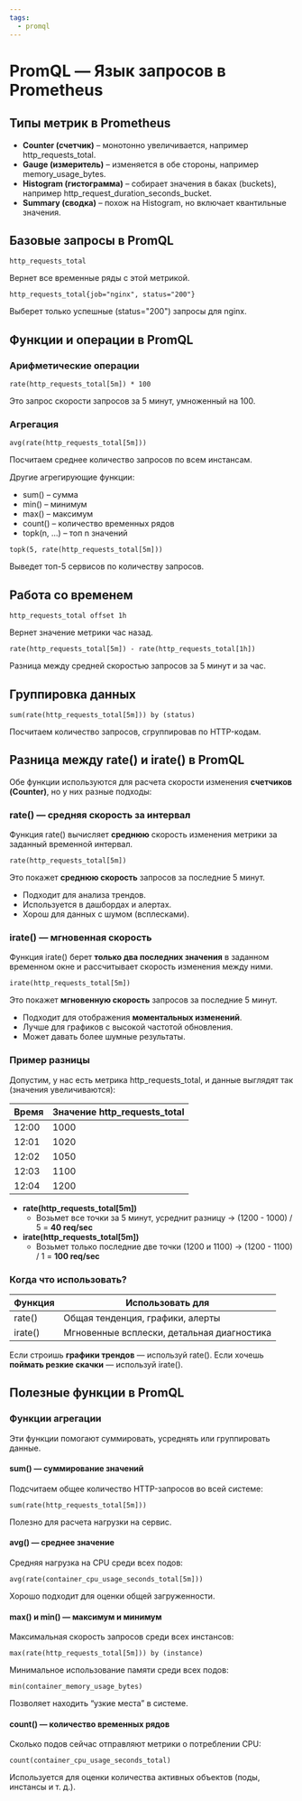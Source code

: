 ```yaml
---
tags:
  - promql
---
```


# PromQL — Язык запросов в Prometheus

## Типы метрик в Prometheus

- **Counter (счетчик)** – монотонно увеличивается, например http_requests_total.
- **Gauge (измеритель)** – изменяется в обе стороны, например memory_usage_bytes.
- **Histogram (гистограмма)** – собирает значения в баках (buckets), например http_request_duration_seconds_bucket.
- **Summary (сводка)** – похож на Histogram, но включает квантильные значения.

## Базовые запросы в PromQL

```promql
http_requests_total
```
Вернет все временные ряды с этой метрикой.

```promql
http_requests_total{job="nginx", status="200"}
```
Выберет только успешные (status="200") запросы для nginx.

## Функции и операции в PromQL

### Арифметические операции

```promql
rate(http_requests_total[5m]) * 100
```
Это запрос скорости запросов за 5 минут, умноженный на 100.

### Агрегация

```promql
avg(rate(http_requests_total[5m]))
```
Посчитаем среднее количество запросов по всем инстансам.

Другие агрегирующие функции:
- sum() – сумма
- min() – минимум
- max() – максимум
- count() – количество временных рядов
- topk(n, ...) – топ n значений

```promql
topk(5, rate(http_requests_total[5m]))
```
Выведет топ-5 сервисов по количеству запросов.

## Работа со временем

```promql
http_requests_total offset 1h
```
Вернет значение метрики час назад.

```promql
rate(http_requests_total[5m]) - rate(http_requests_total[1h])
```
Разница между средней скоростью запросов за 5 минут и за час.

## Группировка данных

```promql
sum(rate(http_requests_total[5m])) by (status)
```
Посчитаем количество запросов, сгруппировав по HTTP-кодам.

## Разница между rate() и irate() в PromQL

Обе функции используются для расчета скорости изменения **счетчиков (Counter)**, но у них разные подходы:

### rate() — средняя скорость за интервал

Функция rate() вычисляет **среднюю** скорость изменения метрики за заданный временной интервал.
```promql
rate(http_requests_total[5m])
```
Это покажет **среднюю скорость** запросов за последние 5 минут.

- Подходит для анализа трендов.
- Используется в дашбордах и алертах.
- Хорош для данных с шумом (всплесками).

### irate() — мгновенная скорость

Функция irate() берет **только два последних значения** в заданном временном окне и рассчитывает скорость изменения между ними.
```promql
irate(http_requests_total[5m])
```
Это покажет **мгновенную скорость** запросов за последние 5 минут.

- Подходит для отображения **моментальных изменений**.
- Лучше для графиков с высокой частотой обновления.
- Может давать более шумные результаты.

### Пример разницы

Допустим, у нас есть метрика http_requests_total, и данные выглядят так (значения увеличиваются):

| **Время** | **Значение** http_requests_total |
| --------- | -------------------------------- |
| 12:00     | 1000                             |
| 12:01     | 1020                             |
| 12:02     | 1050                             |
| 12:03     | 1100                             |
| 12:04     | 1200                             |
- **rate(http_requests_total[5m])**
	- Возьмет все точки за 5 минут, усреднит разницу → (1200 - 1000) / 5 = **40 req/sec**
- **irate(http_requests_total[5m])**
	- Возьмет только последние две точки (1200 и 1100) → (1200 - 1100) / 1 = **100 req/sec**

### Когда что использовать?

| **Функция** | **Использовать для**                       |
| ----------- | ------------------------------------------ |
| rate()      | Общая тенденция, графики, алерты           |
| irate()     | Мгновенные всплески, детальная диагностика |
Если строишь **графики трендов** — используй rate().
Если хочешь **поймать резкие скачки** — используй irate().

## Полезные функции в PromQL

### Функции агрегации
Эти функции помогают суммировать, усреднять или группировать данные.

#### sum() — суммирование значений

Подсчитаем общее количество HTTP-запросов во всей системе:
```promql
sum(rate(http_requests_total[5m]))
```
Полезно для расчета нагрузки на сервис.
#### avg() — среднее значение

Средняя нагрузка на CPU среди всех подов:
```promql
avg(rate(container_cpu_usage_seconds_total[5m]))
```
Хорошо подходит для оценки общей загруженности.

#### max() и min() — максимум и минимум

Максимальная скорость запросов среди всех инстансов:
```promql
max(rate(http_requests_total[5m])) by (instance)
```

Минимальное использование памяти среди всех подов:
```promql
min(container_memory_usage_bytes)
```

Позволяет находить “узкие места” в системе.

#### count() — количество временных рядов

Сколько подов сейчас отправляют метрики о потреблении CPU:
```promql
count(container_cpu_usage_seconds_total)
```
Используется для оценки количества активных объектов (поды, инстансы и т. д.).

